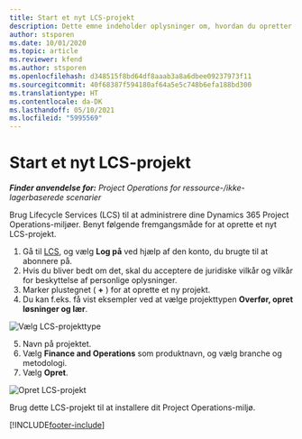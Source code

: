 ```yaml
---
title: Start et nyt LCS-projekt
description: Dette emne indeholder oplysninger om, hvordan du opretter et nyt projekt i LCS til dit Project Operations-miljø.
author: stsporen
ms.date: 10/01/2020
ms.topic: article
ms.reviewer: kfend
ms.author: stsporen
ms.openlocfilehash: d348515f8bd64df8aaab3a8a6dbee09237973f11
ms.sourcegitcommit: 40f68387f594180af64a5e5c748b6efa188bd300
ms.translationtype: HT
ms.contentlocale: da-DK
ms.lasthandoff: 05/10/2021
ms.locfileid: "5995569"
---
```

# <a name="start-a-new-lcs-project"></a>Start et nyt LCS-projekt

_**Finder anvendelse for:** Project Operations for ressource-/ikke-lagerbaserede scenarier_

Brug Lifecycle Services (LCS) til at administrere dine Dynamics 365 Project Operations-miljøer. Benyt følgende fremgangsmåde for at oprette et nyt LCS-projekt.

1. Gå til [LCS](https://lcs.dynamics.com/Logon/Index), og vælg **Log på** ved hjælp af den konto, du brugte til at abonnere på.
2. Hvis du bliver bedt om det, skal du acceptere de juridiske vilkår og vilkår for beskyttelse af personlige oplysninger.
3. Marker plustegnet ( **+** ) for at oprette et ny projekt.
4. Du kan f.eks. få vist eksempler ved at vælge projekttypen **Overfør, opret løsninger og lær**.

  ![Vælg LCS-projekttype](./media/create-lcs-1.png)

5. Navn på projektet. 
6. Vælg **Finance and Operations** som produktnavn, og vælg branche og metodologi. 
7. Vælg **Opret**.

![Opret LCS-projekt](./media/create-lcs-2.png)

Brug dette LCS-projekt til at installere dit Project Operations-miljø.



[!INCLUDE[footer-include](../includes/footer-banner.md)]